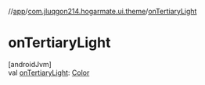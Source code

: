 //[app](../../index.md)/[com.jluqgon214.hogarmate.ui.theme](index.md)/[onTertiaryLight](on-tertiary-light.md)

# onTertiaryLight

[androidJvm]\
val [onTertiaryLight](on-tertiary-light.md): [Color](https://developer.android.com/reference/kotlin/androidx/compose/ui/graphics/Color.html)
